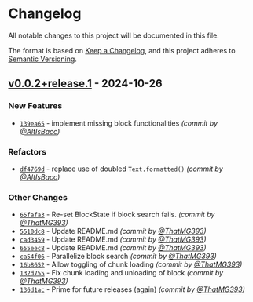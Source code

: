 # Changelog
All notable changes to this project will be documented in this file.

The format is based on [Keep a Changelog](https://keepachangelog.com/en/1.0.0/),
and this project adheres to [Semantic Versioning](https://semver.org/spec/v2.0.0.html).

## [v0.0.2+release.1] - 2024-10-26
### New Features
- [`139ea65`](https://github.com/ThatMG393/SpawnerLoader9000/commit/139ea65829676bcb60f9b57ff4916dafa625c44c) - implement missing block functionalities *(commit by [@AltIsBacc](https://github.com/AltIsBacc))*

### Refactors
- [`df4769d`](https://github.com/ThatMG393/SpawnerLoader9000/commit/df4769dcbf58c17309de81c6c245dfeceb38518e) - replace use of doubled `Text.formatted()` *(commit by [@AltIsBacc](https://github.com/AltIsBacc))*

### Other Changes
- [`65fafa3`](https://github.com/ThatMG393/SpawnerLoader9000/commit/65fafa32e54574291fb213cde38f13d345c0ca5c) - Re-set BlockState if block search fails. *(commit by [@ThatMG393](https://github.com/ThatMG393))*
- [`5510dc8`](https://github.com/ThatMG393/SpawnerLoader9000/commit/5510dc880eeecc8f45647368ec03755edd88cb00) - Update README.md *(commit by [@ThatMG393](https://github.com/ThatMG393))*
- [`cad3459`](https://github.com/ThatMG393/SpawnerLoader9000/commit/cad3459942c32b1b0234c42554efad058903a6de) - Update README.md *(commit by [@ThatMG393](https://github.com/ThatMG393))*
- [`655eec8`](https://github.com/ThatMG393/SpawnerLoader9000/commit/655eec87fbadf8808e87c8c62332724e21d8e01d) - Update README.md *(commit by [@ThatMG393](https://github.com/ThatMG393))*
- [`ca54f06`](https://github.com/ThatMG393/SpawnerLoader9000/commit/ca54f0638fc00f601e62c0a667111e3ba6932df9) - Parallelize block search *(commit by [@ThatMG393](https://github.com/ThatMG393))*
- [`16b8652`](https://github.com/ThatMG393/SpawnerLoader9000/commit/16b8652d183540258dfc6dd903e9ab3436e22c8c) - Allow toggling of chunk loading *(commit by [@ThatMG393](https://github.com/ThatMG393))*
- [`132d755`](https://github.com/ThatMG393/SpawnerLoader9000/commit/132d755ab862f7c4c5121b6f7c87663ddb98a16f) - Fix chunk loading and unloading of block *(commit by [@ThatMG393](https://github.com/ThatMG393))*
- [`136d1ac`](https://github.com/ThatMG393/SpawnerLoader9000/commit/136d1ac18952ec45779ebcad151054b913e46060) - Prime for future releases (again) *(commit by [@ThatMG393](https://github.com/ThatMG393))*

[v0.0.2+release.1]: https://github.com/ThatMG393/SpawnerLoader9000/compare/v0.0.1+release.1...v0.0.2+release.1
